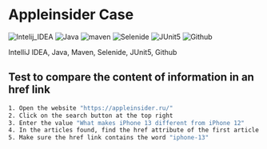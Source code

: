 # Appleinsider Case
![Intelij_IDEA](https://user-images.githubusercontent.com/78253233/159060071-6b77b53e-0af9-4db1-a36e-f46dd8c443b7.png)
![Java](https://user-images.githubusercontent.com/78253233/159060081-5b13b5bc-9bf8-4c44-82cf-643c5d83d102.png)
![maven](https://user-images.githubusercontent.com/78253233/159060170-809f93e0-8f6f-4f4f-b3f7-b09887eadbd4.png)
![Selenide](https://user-images.githubusercontent.com/78253233/159060093-ecd04b2e-6ac6-497e-83e5-12972474d1f7.png)
![JUnit5](https://user-images.githubusercontent.com/78253233/159060116-0ca96983-0a71-49ca-b920-1161103affc0.png)
![Github](https://user-images.githubusercontent.com/78253233/159060195-6c58b927-1153-4deb-800a-96ceead5317c.png)

IntelliJ IDEA, Java, Maven, Selenide, JUnit5, Github

## Test to compare the content of information in an href link 
```sh
1. Open the website "https://appleinsider.ru/"
2. Click on the search button at the top right 
3. Enter the value "What makes iPhone 13 different from iPhone 12"
4. In the articles found, find the href attribute of the first article found 
5. Make sure the href link contains the word "iphone-13"
```
